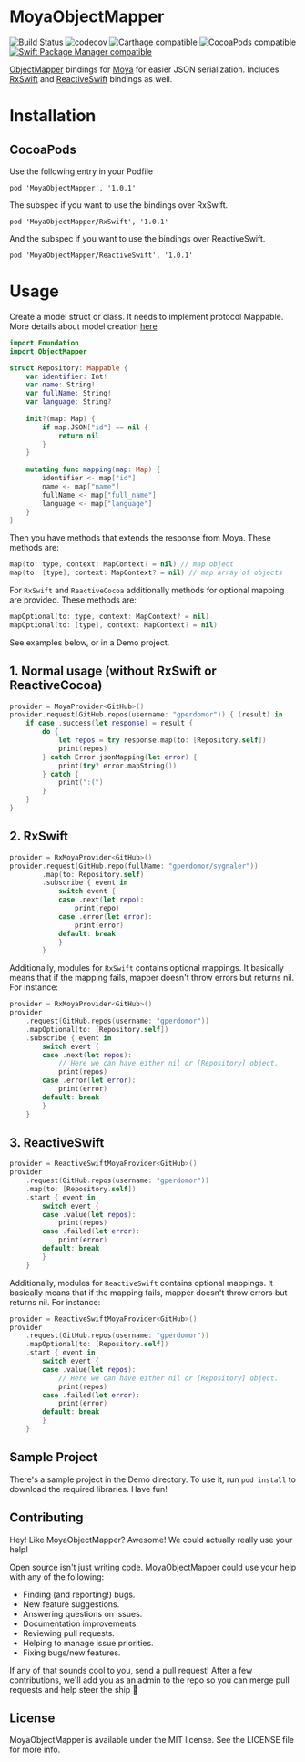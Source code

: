 # MoyaObjectMapper
[![Build Status](https://travis-ci.org/gperdomor/MoyaObjectMapper.svg?branch=master)](https://travis-ci.org/gperdomor/MoyaObjectMapper)
[![codecov](https://codecov.io/gh/gperdomor/MoyaObjectMapper/branch/master/graph/badge.svg)](https://codecov.io/gh/gperdomor/MoyaObjectMapper)
[![Carthage compatible](https://img.shields.io/badge/Carthage-compatible-4BC51D.svg?style=flat)](https://github.com/Carthage/Carthage)
[![CocoaPods compatible](https://img.shields.io/cocoapods/v/MoyaObjectMapper.svg)](https://cocoapods.org/pods/MoyaObjectMapper)
[![Swift Package Manager compatible](https://img.shields.io/badge/Swift%20Package%20Manager-compatible-brightgreen.svg)](https://github.com/apple/swift-package-manager)

[ObjectMapper](https://github.com/Hearst-DD/ObjectMapper) bindings for 
[Moya](https://github.com/Moya/Moya) for easier JSON serialization. Includes
[RxSwift](https://github.com/ReactiveX/RxSwift) and [ReactiveSwift](https://github.com/ReactiveCocoa/ReactiveSwift) bindings as well.

# Installation

## CocoaPods
Use the following entry in your Podfile
```
pod 'MoyaObjectMapper', '1.0.1'
```

The subspec if you want to use the bindings over RxSwift.
```
pod 'MoyaObjectMapper/RxSwift', '1.0.1'
```

And the subspec if you want to use the bindings over ReactiveSwift.
```
pod 'MoyaObjectMapper/ReactiveSwift', '1.0.1'
```

# Usage

Create a model struct or class. It needs to implement protocol Mappable. More details about model creation [here](https://github.com/lyft/mapper/)

```swift
import Foundation
import ObjectMapper

struct Repository: Mappable {
    var identifier: Int!
    var name: String!
    var fullName: String!
    var language: String?
    
    init?(map: Map) {
        if map.JSON["id"] == nil {
            return nil
        }
    }
    
    mutating func mapping(map: Map) {
        identifier <- map["id"]
        name <- map["name"]
        fullName <- map["full_name"]
        language <- map["language"]
    }
}
```

Then you have methods that extends the response from Moya. These methods are:
```swift
map(to: type, context: MapContext? = nil) // map object
map(to: [type], context: MapContext? = nil) // map array of objects
```

For `RxSwift` and `ReactiveCocoa` additionally methods for optional mapping are provided.
These methods are:

```swift
mapOptional(to: type, context: MapContext? = nil)
mapOptional(to: [type], context: MapContext? = nil)
```

See examples below, or in a Demo project.

## 1. Normal usage (without RxSwift or ReactiveCocoa)

```swift
provider = MoyaProvider<GitHub>()
provider.request(GitHub.repos(username: "gperdomor")) { (result) in
    if case .success(let response) = result {
        do {
            let repos = try response.map(to: [Repository.self])
            print(repos)
        } catch Error.jsonMapping(let error) {
            print(try? error.mapString())
        } catch {
            print(":(")
        }
    }
}
```

## 2. RxSwift
```swift
provider = RxMoyaProvider<GitHub>()
provider.request(GitHub.repo(fullName: "gperdomor/sygnaler"))
        .map(to: Repository.self)
        .subscribe { event in
            switch event {
            case .next(let repo):
                print(repo)
            case .error(let error):
                print(error)
            default: break
            }
        }
```

Additionally, modules for `RxSwift` contains optional mappings. It basically means that if the mapping fails, mapper doesn't throw errors but returns nil. For instance:

```swift
provider = RxMoyaProvider<GitHub>()
provider
    .request(GitHub.repos(username: "gperdomor"))
    .mapOptional(to: [Repository.self])
    .subscribe { event in
        switch event {
        case .next(let repos):
            // Here we can have either nil or [Repository] object.
            print(repos)
        case .error(let error):
            print(error)
        default: break
        }
    }
```

## 3. ReactiveSwift
```swift
provider = ReactiveSwiftMoyaProvider<GitHub>()
provider
    .request(GitHub.repos(username: "gperdomor"))
    .map(to: [Repository.self])
    .start { event in
        switch event {
        case .value(let repos):
            print(repos)
        case .failed(let error):
            print(error)
        default: break
        }
    }
```

Additionally, modules for `ReactiveSwift` contains optional mappings. It basically means that if the mapping fails, mapper doesn't throw errors but returns nil. For instance:

```swift
provider = ReactiveSwiftMoyaProvider<GitHub>()
provider
    .request(GitHub.repos(username: "gperdomor"))
    .mapOptional(to: [Repository.self])
    .start { event in
        switch event {
        case .value(let repos):
            // Here we can have either nil or [Repository] object.
            print(repos)
        case .failed(let error):
            print(error)
        default: break
        }
    }
```

## Sample Project

There's a sample project in the Demo directory. To use it, run `pod install` to download the required libraries. Have fun!

## Contributing

Hey! Like MoyaObjectMapper? Awesome! We could actually really use your help!

Open source isn't just writing code. MoyaObjectMapper could use your help with any of the
following:

- Finding (and reporting!) bugs.
- New feature suggestions.
- Answering questions on issues.
- Documentation improvements.
- Reviewing pull requests.
- Helping to manage issue priorities.
- Fixing bugs/new features.

If any of that sounds cool to you, send a pull request! After a few
contributions, we'll add you as an admin to the repo so you can merge pull
requests and help steer the ship :ship:

## License

MoyaObjectMapper is available under the MIT license. See the LICENSE file for more info.
